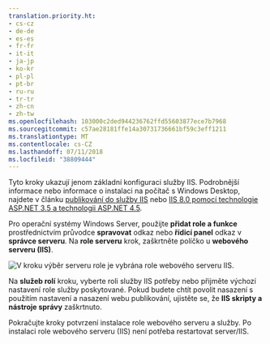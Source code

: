```yaml
---
translation.priority.ht:
- cs-cz
- de-de
- es-es
- fr-fr
- it-it
- ja-jp
- ko-kr
- pl-pl
- pt-br
- ru-ru
- tr-tr
- zh-cn
- zh-tw
ms.openlocfilehash: 103000c2ded944236762ffd55603877ece7b7968
ms.sourcegitcommit: c57ae28181ffe14a30731736661bf59c3eff1211
ms.translationtype: MT
ms.contentlocale: cs-CZ
ms.lasthandoff: 07/11/2018
ms.locfileid: "38809444"
---
```

Tyto kroky ukazují jenom základní konfiguraci služby IIS. Podrobnější informace nebo informace o instalaci na počítač s Windows Desktop, najdete v článku [publikování do služby IIS](/aspnet/core/publishing/iis?tabs=aspnetcore2x#iis-configuration) nebo [IIS 8.0 pomocí technologie ASP.NET 3.5 a technologii ASP.NET 4.5](/iis/get-started/whats-new-in-iis-8/iis-80-using-aspnet-35-and-aspnet-45).

Pro operační systémy Windows Server, použijte **přidat role a funkce** prostřednictvím průvodce **spravovat** odkaz nebo **řídicí panel** odkaz v **správce serveru**. Na **role serveru** krok, zaškrtněte políčko u **webového serveru (IIS)**.

![V kroku výběr serveru role je vybrána role webového serveru IIS.](../media/remotedbg-server-roles-ws2012.png)

Na **služeb rolí** kroku, vyberte roli služby IIS potřeby nebo přijměte výchozí nastavení role služby poskytované. Pokud budete chtít povolit nasazení s použitím nastavení a nasazení webu publikování, ujistěte se, že **IIS skripty a nástroje správy** zaškrtnuto.

Pokračujte kroky potvrzení instalace role webového serveru a služby. Po instalaci role webového serveru (IIS) není potřeba restartovat server/IIS.